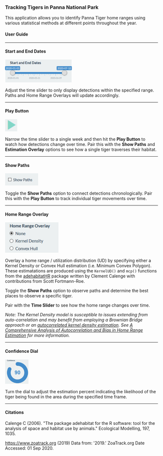 ### Tracking Tigers in Panna National Park

This application allows you to identify Panna Tiger home ranges using various statistical methods at different points throughout the year.

#### User Guide

---  

#### Start and End Dates

<img src="images/date-slider.png" height="75">

Adjust the time slider to only display detections within the specified range. Paths and Home Range Overlays will update accordingly.

---  

#### Play Button

<img src="images/play-button.png" height="40">

Narrow the time slider to a single week and then hit the **Play Button** to watch how detections change over time. Pair this with the **Show Paths** and **Estimation Overlay** options to see how a single tiger traverses their habitat.

---  

#### Show Paths

<img src="images/show-paths.png" height="40">

Toggle the **Show Paths** option to connect detections chronologically. Pair this with the **Play Button** to track individual tiger movements over time.

---  

#### Home Range Overlay

<img src="images/estimation-overlay.png" height="100">

Overlay a home range / utilization distribution (UD) by specifying either a Kernel Density or Convex Hull estimation (i.e. Minimum Convex Polygon). These estimatations are produced using the `KernelUD()` and `mcp()` functions from the [adehabitatHR](https://cran.r-project.org/web/packages/adehabitatHR/index.html) package written by Clement Calenge with contributions from Scott Fortmann-Roe. 

Toggle the **Show Paths** option to observe paths and determine the best places to observe a specific tiger.

Pair with the **Time Slider** to see how the home range changes over time.

*Note: The Kernel Density model is susceptible to issues extending from auto-correlation and may benefit from employing a Brownian Bridge approach or an [autocorrelated kernel density estimation](https://cran.r-project.org/web/packages/ctmm/vignettes/akde.html). See [A Comprehensive Analysis of Autocorrelation and Bias in Home Range Estimation](https://www.researchgate.net/publication/329312244_A_comprehensive_analysis_of_autocorrelation_and_bias_in_home_range_estimation) for more information.*

---  

#### Confidence Dial

<img src="images/confidence-dial.png" height="80">

Turn the dial to adjust the estimation percent indicating the likelihood of the tiger being found in the area during the specified time frame.

---  

#### Citations

Calenge C (2006). "The package adehabitat for the R software: tool for the analysis of space and habitat use by animals." Ecological Modelling, 197, 1035.

https://www.zoatrack.org (2019) Data from: '2019.' ZoaTrack.org Date Accessed: 01 Sep 2020.